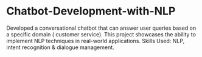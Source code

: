 # Chatbot-Development-with-NLP
Developed a conversational chatbot that can answer user queries based on a specific domain ( customer service). This project showcases the ability to implement NLP techniques in real-world applications. Skills Used: NLP, intent recognition &amp; dialogue management.
